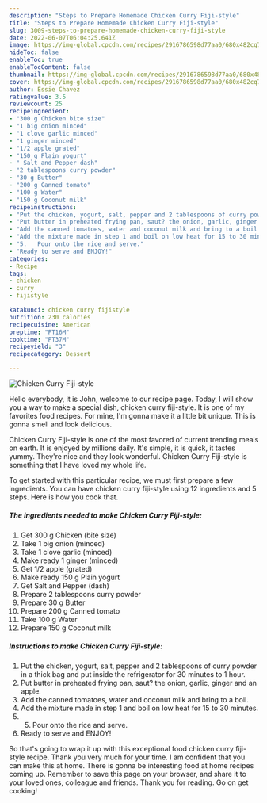```yaml
---
description: "Steps to Prepare Homemade Chicken Curry Fiji-style"
title: "Steps to Prepare Homemade Chicken Curry Fiji-style"
slug: 3009-steps-to-prepare-homemade-chicken-curry-fiji-style
date: 2022-06-07T06:04:25.641Z
image: https://img-global.cpcdn.com/recipes/2916786598d77aa0/680x482cq70/chicken-curry-fiji-style-recipe-main-photo.jpg
hideToc: false
enableToc: true
enableTocContent: false
thumbnail: https://img-global.cpcdn.com/recipes/2916786598d77aa0/680x482cq70/chicken-curry-fiji-style-recipe-main-photo.jpg
cover: https://img-global.cpcdn.com/recipes/2916786598d77aa0/680x482cq70/chicken-curry-fiji-style-recipe-main-photo.jpg
author: Essie Chavez
ratingvalue: 3.5
reviewcount: 25
recipeingredient:
- "300 g Chicken bite size"
- "1 big onion minced"
- "1 clove garlic minced"
- "1 ginger minced"
- "1/2 apple grated"
- "150 g Plain yogurt"
- " Salt and Pepper dash"
- "2 tablespoons curry powder"
- "30 g Butter"
- "200 g Canned tomato"
- "100 g Water"
- "150 g Coconut milk"
recipeinstructions:
- "Put the chicken, yogurt, salt, pepper and 2 tablespoons of curry powder in a thick bag and put inside the refrigerator for 30 minutes to 1 hour."
- "Put butter in preheated frying pan, saut? the onion, garlic, ginger and an apple."
- "Add the canned tomatoes, water and coconut milk and bring to a boil."
- "Add the mixture made in step 1 and boil on low heat for 15 to 30 minutes."
- "5.	Pour onto the rice and serve."
- "Ready to serve and ENJOY!"
categories:
- Recipe
tags:
- chicken
- curry
- fijistyle

katakunci: chicken curry fijistyle 
nutrition: 230 calories
recipecuisine: American
preptime: "PT16M"
cooktime: "PT37M"
recipeyield: "3"
recipecategory: Dessert

---
```



![Chicken Curry Fiji-style](https://img-global.cpcdn.com/recipes/2916786598d77aa0/680x482cq70/chicken-curry-fiji-style-recipe-main-photo.jpg)

Hello everybody, it is John, welcome to our recipe page. Today, I will show you a way to make a special dish, chicken curry fiji-style. It is one of my favorites food recipes. For mine, I'm gonna make it a little bit unique. This is gonna smell and look delicious.

Chicken Curry Fiji-style is one of the most favored of current trending meals on earth. It is enjoyed by millions daily. It's simple, it is quick, it tastes yummy. They're nice and they look wonderful. Chicken Curry Fiji-style is something that I have loved my whole life.




To get started with this particular recipe, we must first prepare a few ingredients. You can have chicken curry fiji-style using 12 ingredients and 5 steps. Here is how you cook that.

<!--inarticleads1-->

##### The ingredients needed to make Chicken Curry Fiji-style:

1. Get 300 g Chicken (bite size)
1. Take 1 big onion (minced)
1. Take 1 clove garlic (minced)
1. Make ready 1 ginger (minced)
1. Get 1/2 apple (grated)
1. Make ready 150 g Plain yogurt
1. Get  Salt and Pepper (dash)
1. Prepare 2 tablespoons curry powder
1. Prepare 30 g Butter
1. Prepare 200 g Canned tomato
1. Take 100 g Water
1. Prepare 150 g Coconut milk




<!--inarticleads2-->

##### Instructions to make Chicken Curry Fiji-style:

1. Put the chicken, yogurt, salt, pepper and 2 tablespoons of curry powder in a thick bag and put inside the refrigerator for 30 minutes to 1 hour.
1. Put butter in preheated frying pan, saut? the onion, garlic, ginger and an apple.
1. Add the canned tomatoes, water and coconut milk and bring to a boil.
1. Add the mixture made in step 1 and boil on low heat for 15 to 30 minutes.
1. 5.	Pour onto the rice and serve.
1. Ready to serve and ENJOY!



So that's going to wrap it up with this exceptional food chicken curry fiji-style recipe. Thank you very much for your time. I am confident that you can make this at home. There is gonna be interesting food at home recipes coming up. Remember to save this page on your browser, and share it to your loved ones, colleague and friends. Thank you for reading. Go on get cooking!
